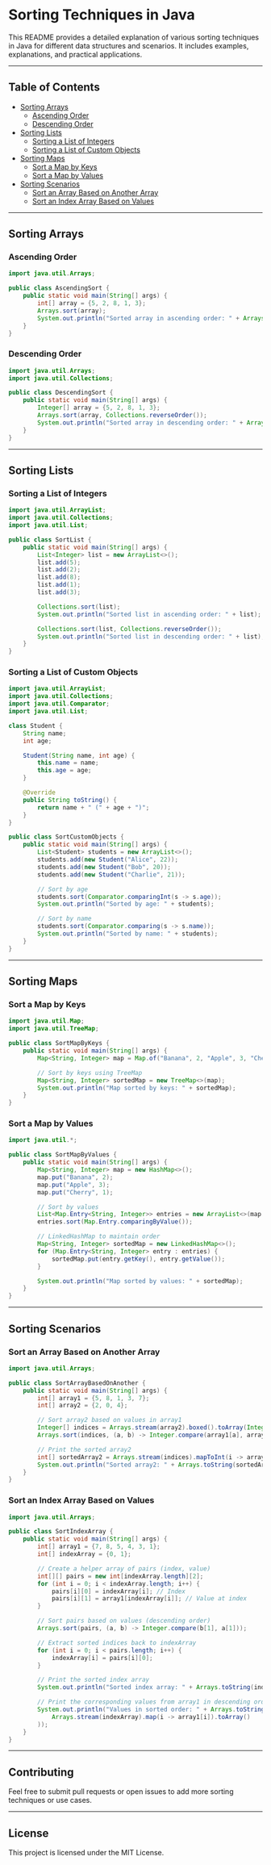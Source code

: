 # Sorting Techniques in Java

This README provides a detailed explanation of various sorting techniques in Java for different data structures and scenarios. It includes examples, explanations, and practical applications.

---

## Table of Contents

- [Sorting Arrays](#sorting-arrays)
  - [Ascending Order](#ascending-order)
  - [Descending Order](#descending-order)
- [Sorting Lists](#sorting-lists)
  - [Sorting a List of Integers](#sorting-a-list-of-integers)
  - [Sorting a List of Custom Objects](#sorting-a-list-of-custom-objects)
- [Sorting Maps](#sorting-maps)
  - [Sort a Map by Keys](#sort-a-map-by-keys)
  - [Sort a Map by Values](#sort-a-map-by-values)
- [Sorting Scenarios](#sorting-scenarios)
  - [Sort an Array Based on Another Array](#sort-an-array-based-on-another-array)
  - [Sort an Index Array Based on Values](#sort-an-index-array-based-on-values)

---

## Sorting Arrays

### Ascending Order
```java
import java.util.Arrays;

public class AscendingSort {
    public static void main(String[] args) {
        int[] array = {5, 2, 8, 1, 3};
        Arrays.sort(array);
        System.out.println("Sorted array in ascending order: " + Arrays.toString(array));
    }
}
```

### Descending Order
```java
import java.util.Arrays;
import java.util.Collections;

public class DescendingSort {
    public static void main(String[] args) {
        Integer[] array = {5, 2, 8, 1, 3};
        Arrays.sort(array, Collections.reverseOrder());
        System.out.println("Sorted array in descending order: " + Arrays.toString(array));
    }
}
```

---

## Sorting Lists

### Sorting a List of Integers
```java
import java.util.ArrayList;
import java.util.Collections;
import java.util.List;

public class SortList {
    public static void main(String[] args) {
        List<Integer> list = new ArrayList<>();
        list.add(5);
        list.add(2);
        list.add(8);
        list.add(1);
        list.add(3);

        Collections.sort(list);
        System.out.println("Sorted list in ascending order: " + list);

        Collections.sort(list, Collections.reverseOrder());
        System.out.println("Sorted list in descending order: " + list);
    }
}
```

### Sorting a List of Custom Objects
```java
import java.util.ArrayList;
import java.util.Collections;
import java.util.Comparator;
import java.util.List;

class Student {
    String name;
    int age;

    Student(String name, int age) {
        this.name = name;
        this.age = age;
    }

    @Override
    public String toString() {
        return name + " (" + age + ")";
    }
}

public class SortCustomObjects {
    public static void main(String[] args) {
        List<Student> students = new ArrayList<>();
        students.add(new Student("Alice", 22));
        students.add(new Student("Bob", 20));
        students.add(new Student("Charlie", 21));

        // Sort by age
        students.sort(Comparator.comparingInt(s -> s.age));
        System.out.println("Sorted by age: " + students);

        // Sort by name
        students.sort(Comparator.comparing(s -> s.name));
        System.out.println("Sorted by name: " + students);
    }
}
```

---

## Sorting Maps

### Sort a Map by Keys
```java
import java.util.Map;
import java.util.TreeMap;

public class SortMapByKeys {
    public static void main(String[] args) {
        Map<String, Integer> map = Map.of("Banana", 2, "Apple", 3, "Cherry", 1);

        // Sort by keys using TreeMap
        Map<String, Integer> sortedMap = new TreeMap<>(map);
        System.out.println("Map sorted by keys: " + sortedMap);
    }
}
```

### Sort a Map by Values
```java
import java.util.*;

public class SortMapByValues {
    public static void main(String[] args) {
        Map<String, Integer> map = new HashMap<>();
        map.put("Banana", 2);
        map.put("Apple", 3);
        map.put("Cherry", 1);

        // Sort by values
        List<Map.Entry<String, Integer>> entries = new ArrayList<>(map.entrySet());
        entries.sort(Map.Entry.comparingByValue());

        // LinkedHashMap to maintain order
        Map<String, Integer> sortedMap = new LinkedHashMap<>();
        for (Map.Entry<String, Integer> entry : entries) {
            sortedMap.put(entry.getKey(), entry.getValue());
        }

        System.out.println("Map sorted by values: " + sortedMap);
    }
}
```

---

## Sorting Scenarios

### Sort an Array Based on Another Array
```java
import java.util.Arrays;

public class SortArrayBasedOnAnother {
    public static void main(String[] args) {
        int[] array1 = {5, 8, 1, 3, 7};
        int[] array2 = {2, 0, 4};

        // Sort array2 based on values in array1
        Integer[] indices = Arrays.stream(array2).boxed().toArray(Integer[]::new);
        Arrays.sort(indices, (a, b) -> Integer.compare(array1[a], array1[b]));

        // Print the sorted array2
        int[] sortedArray2 = Arrays.stream(indices).mapToInt(i -> array2[i]).toArray();
        System.out.println("Sorted array2: " + Arrays.toString(sortedArray2));
    }
}
```

### Sort an Index Array Based on Values
```java
import java.util.Arrays;

public class SortIndexArray {
    public static void main(String[] args) {
        int[] array1 = {7, 8, 5, 4, 3, 1};
        int[] indexArray = {0, 1};

        // Create a helper array of pairs (index, value)
        int[][] pairs = new int[indexArray.length][2];
        for (int i = 0; i < indexArray.length; i++) {
            pairs[i][0] = indexArray[i]; // Index
            pairs[i][1] = array1[indexArray[i]]; // Value at index
        }

        // Sort pairs based on values (descending order)
        Arrays.sort(pairs, (a, b) -> Integer.compare(b[1], a[1]));

        // Extract sorted indices back to indexArray
        for (int i = 0; i < pairs.length; i++) {
            indexArray[i] = pairs[i][0];
        }

        // Print the sorted index array
        System.out.println("Sorted index array: " + Arrays.toString(indexArray));

        // Print the corresponding values from array1 in descending order
        System.out.println("Values in sorted order: " + Arrays.toString(
            Arrays.stream(indexArray).map(i -> array1[i]).toArray()
        ));
    }
}
```

---

## Contributing
Feel free to submit pull requests or open issues to add more sorting techniques or use cases.

---

## License
This project is licensed under the MIT License.

